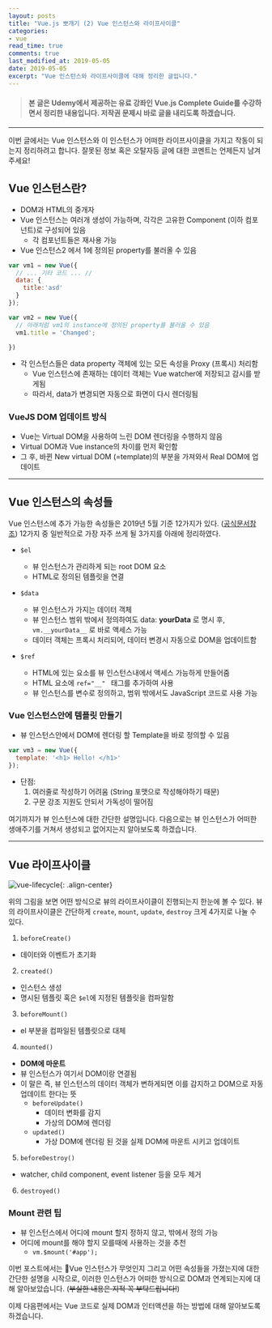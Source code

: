 ```yaml
---
layout: posts 
title: "Vue.js 뽀개기 (2) Vue 인스턴스와 라이프사이클"
categories:
- vue
read_time: true
comments: true
last_modified_at: 2019-05-05
date: 2019-05-05
excerpt: "Vue 인스턴스와 라이프사이클에 대해 정리한 글입니다."
---
```


> #### 본 글은 Udemy에서 제공하는 유료 강좌인 Vue.js Complete Guide를 수강하면서 정리한 내용입니다. 저작권 문제시 바로 글을 내리도록 하겠습니다.
---- 

이번 글에서는 Vue 인스턴스와 이 인스턴스가 어떠한 라이프사이클을 가지고 작동이 되는지 정리하려고 합니다. 잘못된 정보 혹은 오탈자등 글에 대한 코멘트는 언제든지 남겨주세요!

## Vue 인스턴스란?

* DOM과 HTML의 중개자
* Vue 인스턴스는 여러개 생성이 가능하며, 각각은 고유한 Component (이하 컴포넌트)로 구성되어 있음
  * 각 컴포넌트들은 재사용 가능
* Vue 인스턴스2 에서 1에 정의된 property를 불러올 수 있음 

```javascript
var vm1 = new Vue({
  // ... 기타 코드 ... //
  data: {
    title:'asd'
  }
});

var vm2 = new Vue({
  // 아래처럼 vm1의 instance에 정의된 property를 불러올 수 있음
  vm1.title = 'Changed';

})
```

* 각 인스턴스들은 data property 객체에 있는 모든 속성을 Proxy (프록시) 처리함
	* Vue 인스턴스에 존재하는 데이터 객체는 Vue watcher에 저장되고 감시를 받게됨
	* 따라서, data가 변경되면 자동으로 화면이 다시 렌더링됨 

### VueJS DOM 업데이트 방식
* Vue는 Virtual DOM을 사용하여 느린 DOM 렌더링을 수행하지 않음
* Virtual DOM과 Vue instance의 차이를 먼저 확인함
* 그 후, 바뀐 New virtual DOM (=template)의 부분을 가져와서 Real DOM에 업데이트

----

## Vue 인스턴스의 속성들

Vue 인스턴스에 추가 가능한 속성들은 2019년 5월 기준 12가지가 있다. ([공식문서참조](https://kr.vuejs.org/v2/api/#%EC%9D%B8%EC%8A%A4%ED%84%B4%EC%8A%A4-%EC%86%8D%EC%84%B1))
12가지 중 일반적으로 가장 자주 쓰게 될 3가지를 아래에 정리하였다. 

* `$el`
  * 뷰 인스턴스가 관리하게 되는 root DOM 요소
  * HTML로 정의된 템플릿을 연결

* `$data`
  * 뷰 인스턴스가 가지는 데이터 객체
  * 뷰 인스턴스 범위 밖에서 정의하여도 data: __yourData__ 로 명시 후, `vm.__yourData__` 로 바로 액세스 가능 
  * 데이터 객체는 프록시 처리되어, 데이터 변경시 자동으로 DOM을 업데이트함 

* `$ref`
  * HTML에 있는 요소를 뷰 인스턴스내에서 액세스 가능하게 만들어줌
  * HTML 요소에 `ref="__" ` 태그를 추가하여 사용 
  * 뷰 인스턴스를 변수로 정의하고, 범위 밖에서도 JavaScript 코드로 사용 가능 

### Vue 인스턴스안에 템플릿 만들기 

* 뷰 인스턴스안에서 DOM에 렌더링 할 Template을 바로 정의할 수 있음

```javascript
var vm3 = new Vue({
  template: '<h1> Hello! </h1>'
});
```

* 단점:
  1. 여러줄로 작성하기 어려움 (String 포맷으로 작성해야하기 때문)
  2. 구문 강조 지원도 안되서 가독성이 떨어짐

여기까지가 뷰 인스턴스에 대한 간단한 설명입니다. 
다음으로는 뷰 인스턴스가 어떠한 생애주기를 거쳐서 생성되고 없어지는지 알아보도록 하겠습니다.

----

## Vue 라이프사이클

![vue-lifecycle](https://vuejs.org/images/lifecycle.png){: .align-center}

위의 그림을 보면 어떤 방식으로 뷰의 라이프사이클이 진행되는지 한눈에 볼 수 있다.
뷰의 라이프사이클은 간단하게 `create`, `mount`, `update`, `destroy` 크게 4가지로 나눌 수 있다. 

1. `beforeCreate()`
  * 데이터와 이벤트가 초기화
2. `created()`
  * 인스턴스 생성
  * 명시된 템플릿 혹은 `$el`에 지정된 템플릿을 컴파일함
3. `beforeMount()`
  * el 부분을 컴파일된 템플릿으로 대체
4. `mounted()`
  * __DOM에 마운트__ 
  * 뷰 인스턴스가 여기서 DOM이랑 연결됨
  * 이 말은 즉, 뷰 인스턴스의 데이터 객체가 변하게되면 이를 감지하고 DOM으로 자동 업데이트 한다는 뜻
    * `beforeUpdate()`
      * 데이터 변화를 감지 
      * 가상의 DOM에 렌더링
    * `updated()`
      * 가상 DOM에 렌더링 된 것을 실제 DOM에 마운트 시키고 업데이트 
5. `beforeDestroy()`
  * watcher, child component, event listener 등을 모두 제거
6. `destroyed()`

### Mount 관련 팁
* 뷰 인스턴스에서 어디에 mount 할지 정하지 않고, 밖에서 정의 가능 
* 어디에 mount를 해야 할지 모를때에 사용하는 것을 추천 
  * `vm.$mount('#app');`


이번 포스트에서는 Vue 인스턴스가 무엇인지 그리고 어떤 속성들을 가졌는지에 대한 간단한 설명을 시작으로,
이러한 인스턴스가 어떠한 방식으로 DOM과 연계되는지에 대해 알아보았습니다.
(~~부실한 내용은 지적 꼭 부탁드립니다!~~)

이제 다음편에서는 Vue 코드로 실제 DOM과 인터액션을 하는 방법에 대해 알아보도록 하겠습니다.



